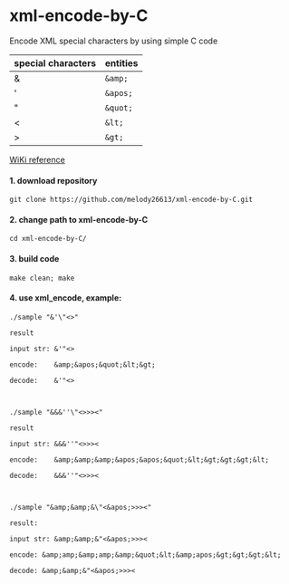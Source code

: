 # xml-encode-by-C
Encode XML special  characters by using simple C code

|special characters|entities|
|---|---
|&|`&amp;`
|'|`&apos;`
|"|`&quot;`
|<|`&lt;`
|>|`&gt;`

[WiKi reference](https://en.wikipedia.org/wiki/XML#Escaping)


#### 1. download repository 
    git clone https://github.com/melody26613/xml-encode-by-C.git


#### 2. change path to xml-encode-by-C
    cd xml-encode-by-C/


#### 3. build code
    make clean; make


#### 4. use xml_encode, example:

    ./sample "&'\"<>"

    result

    input str: &'"<>

    encode:    &amp;&apos;&quot;&lt;&gt;

    decode:    &'"<>



    ./sample "&&&''\"<>>><"

    result

    input str: &&&''"<>>><

    encode:    &amp;&amp;&amp;&apos;&apos;&quot;&lt;&gt;&gt;&gt;&lt;

    decode:    &&&''"<>>><



    ./sample "&amp;&amp;&\"<&apos;>>><"

    result: 

    input str: &amp;&amp;&"<&apos;>>><

    encode: &amp;amp;&amp;amp;&amp;&quot;&lt;&amp;apos;&gt;&gt;&gt;&lt;

    decode: &amp;&amp;&"<&apos;>>><
